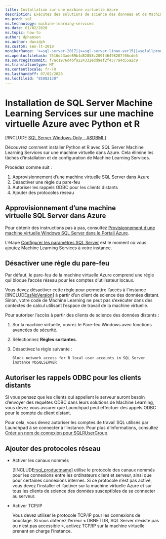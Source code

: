 ```yaml
---
title: Installation sur une machine virtuelle Azure
description: Exécutez des solutions de science des données et de Machine Learning Python et R avec SQL Server Machine Learning Services sur une machine virtuelle dans le cloud Azure.
ms.prod: sql
ms.technology: machine-learning-services
ms.date: 01/02/2020
ms.topic: how-to
author: dphansen
ms.author: davidph
ms.custom: seo-lt-2019
monikerRange: '>=sql-server-2017||>=sql-server-linux-ver15||=sqlallproducts-allversions'
ms.openlocfilehash: 7516d23ade89b4d82858c209f46498207f06cde5
ms.sourcegitcommit: f7ac1976d4bfa224332edd9ef2f4377a4d55a2c9
ms.translationtype: HT
ms.contentlocale: fr-FR
ms.lasthandoff: 07/02/2020
ms.locfileid: "85882130"
---
```

# <a name="install-sql-server-machine-learning-services-with-python-and-r-on-an-azure-virtual-machine"></a>Installation de SQL Server Machine Learning Services sur une machine virtuelle Azure avec Python et R
[!INCLUDE [SQL Server Windows Only - ASDBMI ](../../includes/applies-to-version/sql-windows-only-asdbmi.md)]

Découvrez comment installer Python et R avec SQL Server Machine Learning Services sur une machine virtuelle dans Azure. Cela élimine les tâches d’installation et de configuration de Machine Learning Services.

Procédez comme suit :

1. Approvisionnement d’une machine virtuelle SQL Server dans Azure
1. Désactiver une règle du pare-feu
1. Autoriser les rappels ODBC pour les clients distants
1. Ajouter des protocoles réseau

## <a name="provision-sql-server-virtual-machine-in-azure"></a>Approvisionnement d’une machine virtuelle SQL Server dans Azure

Pour obtenir des instructions pas à pas, consultez [Provisionnement d’une machine virtuelle Windows SQL Server dans le Portail Azure](https://docs.microsoft.com/azure/virtual-machines/windows/sql/virtual-machines-windows-portal-sql-server-provision). 

L’étape [Configurer les paramètres SQL Server](https://docs.microsoft.com/azure/virtual-machines/windows/sql/virtual-machines-windows-portal-sql-server-provision#3-configure-sql-server-settings) est le moment où vous ajoutez Machine Learning Services à votre instance.

<a name="firewall"></a>

## <a name="unblock-the-firewall"></a>Désactiver une règle du pare-feu

Par défaut, le pare-feu de la machine virtuelle Azure comprend une règle qui bloque l’accès réseau pour les comptes d’utilisateur locaux.

Vous devez désactiver cette règle pour permettre l’accès à l’instance [!INCLUDE[ssNoVersion](../../includes/ssnoversion-md.md)] à partir d’un client de science des données distant.  Sinon, votre code de Machine Learning ne peut pas s’exécuter dans des contextes de calcul utilisant l’espace de travail de la machine virtuelle.

Pour autoriser l’accès à partir des clients de science des données distants :

1. Sur la machine virtuelle, ouvrez le Pare-feu Windows avec fonctions avancées de sécurité.
2. Sélectionnez **Règles sortantes**.
3. Désactivez la règle suivante :
  
     `Block network access for R local user accounts in SQL Server instance MSSQLSERVER`
  
## <a name="enable-odbc-callbacks-for-remote-clients"></a>Autoriser les rappels ODBC pour les clients distants

Si vous pensez que les clients qui appellent le serveur auront besoin d’envoyer des requêtes ODBC dans leurs solutions de Machine Learning, vous devez vous assurer que Launchpad peut effectuer des appels ODBC pour le compte du client distant. 

Pour cela, vous devez autoriser les comptes de travail SQL utilisés par Launchpad à se connecter à l’instance. Pour plus d’informations, consultez [Créer un nom de connexion pour SQLRUserGroup](../security/create-a-login-for-sqlrusergroup.md).

<a name="network"></a>

## <a name="add-network-protocols"></a>Ajouter des protocoles réseau

+ Activer les canaux nommés
  
  [!INCLUDE[rsql_productname](../../includes/rsql-productname-md.md)] utilise le protocole des canaux nommés pour les connexions entre les ordinateurs client et serveur, ainsi que pour certaines connexions internes. Si ce protocole n’est pas activé, vous devez l’installer et l’activer sur la machine virtuelle Azure et sur tous les clients de science des données susceptibles de se connecter au serveur.
  
+ Activer TCP/IP

  Vous devez utiliser le protocole TCP/IP pour les connexions de bouclage. Si vous obtenez l’erreur « DBNETLIB, SQL Server n’existe pas ou n’est pas accessible », activez TCP/IP sur la machine virtuelle prenant en charge l’instance.